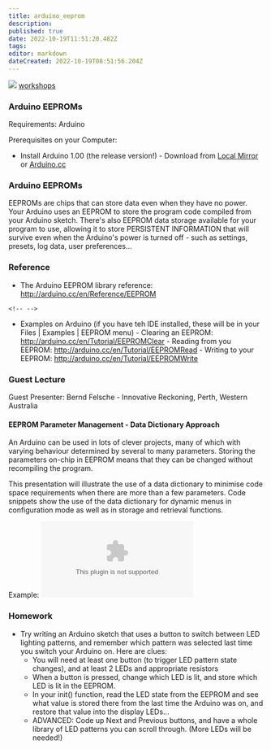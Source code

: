 ```yaml
---
title: arduino_eeprom
description: 
published: true
date: 2022-10-19T11:51:20.482Z
tags: 
editor: markdown
dateCreated: 2022-10-19T08:51:56.204Z
---
```


![](/events/arduinouni.jpg) [workshops](/workshops)

### Arduino EEPROMs

Requirements: Arduino

Prerequisites on your Computer:

-   Install Arduino 1.00 (the release version!) - Download from [Local Mirror](http://internal/useful-software/arduino) or [Arduino.cc](http://arduino.cc/hu/Main/Software)

### Arduino EEPROMs

EEPROMs are chips that can store data even when they have no power. Your Arduino uses an EEPROM to store the program code compiled from your Arduino sketch. There's also EEPROM data storage available for your program to use, allowing it to store PERSISTENT INFORMATION that will survive even when the Arduino's power is turned off - such as settings, presets, log data, user preferences...

### Reference

-    The Arduino EEPROM library reference: <http://arduino.cc/en/Reference/EEPROM>

```{=html}
<!-- -->
```
-    Examples on Arduino (if you have teh IDE installed, these will be in your Files \| Examples \| EEPROM menu)
    -   Clearing an EEPROM: <http://arduino.cc/en/Tutorial/EEPROMClear>
    -   Reading from you EEPROM: <http://arduino.cc/en/Tutorial/EEPROMRead>
    -   Writing to your EEPROM: <http://arduino.cc/en/Tutorial/EEPROMWrite>

### Guest Lecture

Guest Presenter: Bernd Felsche - Innovative Reckoning, Perth, Western Australia

#### EEPROM Parameter Management - Data Dictionary Approach

An Arduino can be used in lots of clever projects, many of which with varying behaviour determined by several to many parameters. Storing the parameters on-chip in EEPROM means that they can be changed without recompiling the program.

This presentation will illustrate the use of a data dictionary to minimise code space requirements when there are more than a few parameters. Code snippets show the use of the data dictionary for dynamic menus in configuration mode as well as in storage and retrieval functions.

Example: ![EEPROM EXAMPLE](/workshops/arduino_eeprom-sample.tar.gz)

### Homework

-   Try writing an Arduino sketch that uses a button to switch between LED lighting patterns, and remember which pattern was selected last time you switch your Arduino on. Here are clues:
    -   You will need at least one button (to trigger LED pattern state changes), and at least 2 LEDs and appropriate resistors
    -   When a button is pressed, change which LED is lit, and store which LED is lit in the EEPROM.
    -   In your init() function, read the LED state from the EEPROM and see what value is stored there from the last time the Arduino was on, and restore that value into the display LEDs...
    -   ADVANCED: Code up Next and Previous buttons, and have a whole library of LED patterns you can scroll through. (More LEDs will be needed!)
